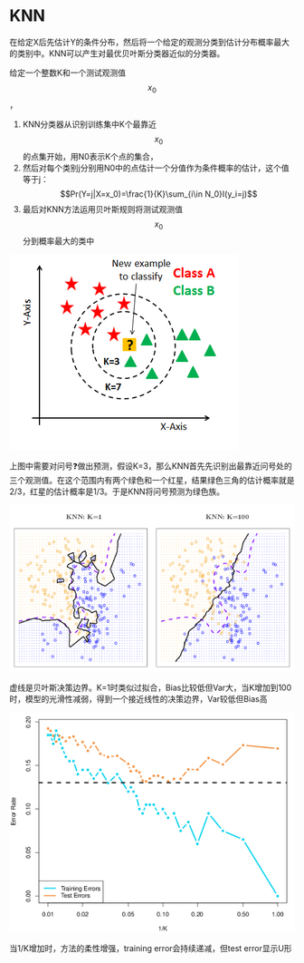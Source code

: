 # KNN

在给定X后先估计Y的条件分布，然后将一个给定的观测分类到估计分布概率最大的类别中。KNN可以产生对最优贝叶斯分类器近似的分类器。

给定一个整数K和一个测试观测值 $$x_0$$ ，

1. KNN分类器从识别训练集中K个最靠近$$x_0$$的点集开始，用N0表示K个点的集合，
2. 然后对每个类别j分别用N0中的点估计一个分值作为条件概率的估计，这个值等于j： $$Pr(Y=j|X=x_0)=\frac{1}{K}\sum_{i\in N_0}I(y_i=j)$$ 
3. 最后对KNN方法运用贝叶斯规则将测试观测值$$x_0$$分到概率最大的类中

![](../.gitbook/assets/image%20%2811%29.png)

上图中需要对问号❓做出预测，假设K=3，那么KNN首先先识别出最靠近问号处的三个观测值。在这个范围内有两个绿色和一个红星，结果绿色三角的估计概率就是2/3，红星的估计概率是1/3。于是KNN将问号预测为绿色族。

![](../.gitbook/assets/image%20%2827%29.png)

虚线是贝叶斯决策边界。K=1时类似过拟合，Bias比较低但Var大，当K增加到100时，模型的光滑性减弱，得到一个接近线性的决策边界，Var较低但Bias高

![](../.gitbook/assets/image%20%2830%29.png)

当1/K增加时，方法的柔性增强，training error会持续递减，但test error显示U形

